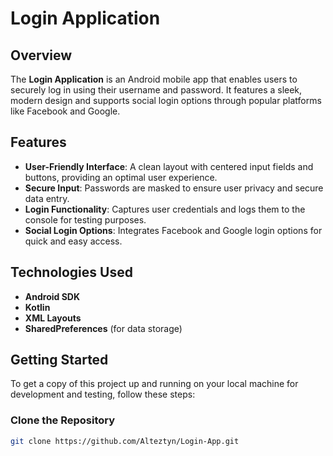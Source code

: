 # Login Application

## Overview
The **Login Application** is an Android mobile app that enables users to securely log in using their username and password. It features a sleek, modern design and supports social login options through popular platforms like Facebook and Google.

## Features
- **User-Friendly Interface**: A clean layout with centered input fields and buttons, providing an optimal user experience.
- **Secure Input**: Passwords are masked to ensure user privacy and secure data entry.
- **Login Functionality**: Captures user credentials and logs them to the console for testing purposes.
- **Social Login Options**: Integrates Facebook and Google login options for quick and easy access.

## Technologies Used
- **Android SDK**
- **Kotlin**
- **XML Layouts**
- **SharedPreferences** (for data storage)

## Getting Started
To get a copy of this project up and running on your local machine for development and testing, follow these steps:

### Clone the Repository
```bash
git clone https://github.com/Alteztyn/Login-App.git
